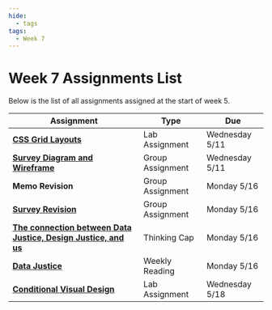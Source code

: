 ```yaml
---
hide:
  - tags
tags:
  - Week 7
---
```

# Week 7 Assignments List

Below is the list of all assignments assigned at the start of week 5.

|Assignment|Type|Due|
|-----------|----|---|
|[**CSS Grid Layouts**](../week6/lab_assignment.md)|Lab Assignment|Wednesday 5/11|
|[**Survey Diagram and Wireframe**](../week6/group_assignment.md)|Group Assignment|Wednesday 5/11|
|**Memo Revision**|Group Assignment|Monday 5/16|
|[**Survey Revision**](https://forms.gle/8TU2Hj8o6J7UYjZ7A)|Group Assignment|Monday 5/16|
|[**The connection between Data Justice, Design Justice, and us**](thinking_cap.md)|Thinking Cap|Monday 5/16|
|[**Data Justice**](reading.md)|Weekly Reading|Monday 5/16|
|[**Conditional Visual Design**](lab_assignment.md)|Lab Assignment|Wednesday 5/18|
